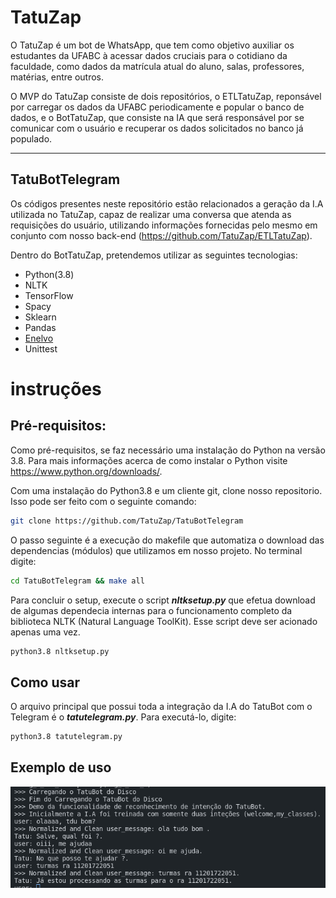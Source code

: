 # TatuZap

O TatuZap é um bot de WhatsApp, que tem como objetivo auxiliar os estudantes da UFABC à acessar dados cruciais para o cotidiano da faculdade, como dados da matrícula atual do aluno, salas, professores, matérias, entre outros.

O MVP do TatuZap consiste de dois repositórios, o ETLTatuZap, reponsável por carregar os dados da UFABC periodicamente e popular o banco de dados, e o BotTatuZap, que consiste na IA que será responsável por se comunicar com o usuário e recuperar os dados solicitados no banco já populado.

<hr />

## TatuBotTelegram


Os códigos presentes neste repositório estão relacionados a geração da I.A utilizada no TatuZap, capaz de realizar uma conversa que atenda as requisições do usuário, utilizando informações fornecidas pelo mesmo em conjunto com nosso back-end (https://github.com/TatuZap/ETLTatuZap).

Dentro do BotTatuZap, pretendemos utilizar as seguintes tecnologias:

* Python(3.8)
* NLTK
* TensorFlow
* Spacy
* Sklearn
* Pandas
* [Enelvo](https://github.com/thalesbertaglia/enelvo) 
* Unittest

# instruções 
## Pré-requisitos:
Como pré-requisitos, se faz necessário uma instalação do Python na versão 3.8. Para mais informações acerca de como
instalar o Python visite https://www.python.org/downloads/.

Com uma instalação do Python3.8 e um cliente git, clone nosso repositorio. Isso pode ser feito com o seguinte comando:
```sh
git clone https://github.com/TatuZap/TatuBotTelegram
```

O passo seguinte é a execução do makefile que automatiza o download das dependencias (módulos) que utilizamos em nosso projeto. 
No terminal digite:
```sh
cd TatuBotTelegram && make all
```
Para concluir o setup, execute o script ***nltksetup.py*** que efetua download de algumas dependecia internas para o
funcionamento completo da biblioteca NLTK (Natural Language ToolKit). Esse script deve ser acionado apenas uma vez.
```sh
python3.8 nltksetup.py
```
## Como usar
O arquivo principal que possui toda a integração da I.A do TatuBot com o Telegram é o ***tatutelegram.py***. Para executá-lo, digite:
```sh
python3.8 tatutelegram.py
```

## Exemplo de uso
![caso de uso simplificado](tatuzap-use-case.png)
